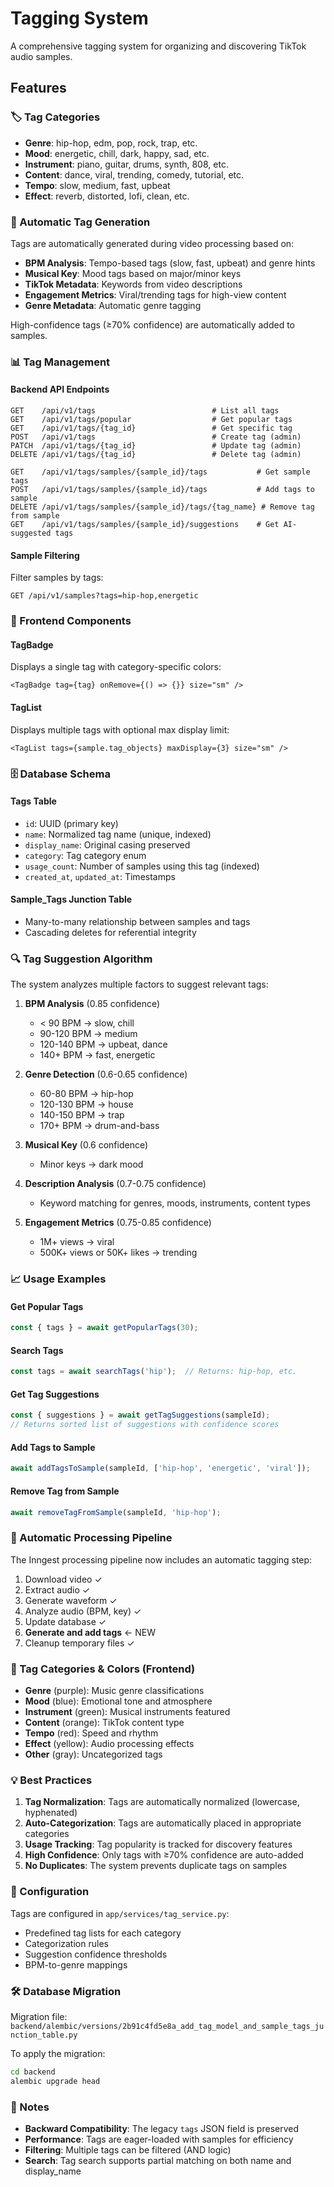 # Tagging System

A comprehensive tagging system for organizing and discovering TikTok audio samples.

## Features

### 🏷️ Tag Categories
- **Genre**: hip-hop, edm, pop, rock, trap, etc.
- **Mood**: energetic, chill, dark, happy, sad, etc.
- **Instrument**: piano, guitar, drums, synth, 808, etc.
- **Content**: dance, viral, trending, comedy, tutorial, etc.
- **Tempo**: slow, medium, fast, upbeat
- **Effect**: reverb, distorted, lofi, clean, etc.

### 🤖 Automatic Tag Generation
Tags are automatically generated during video processing based on:
- **BPM Analysis**: Tempo-based tags (slow, fast, upbeat) and genre hints
- **Musical Key**: Mood tags based on major/minor keys
- **TikTok Metadata**: Keywords from video descriptions
- **Engagement Metrics**: Viral/trending tags for high-view content
- **Genre Metadata**: Automatic genre tagging

High-confidence tags (≥70% confidence) are automatically added to samples.

### 📊 Tag Management

#### Backend API Endpoints
```
GET    /api/v1/tags                          # List all tags
GET    /api/v1/tags/popular                  # Get popular tags
GET    /api/v1/tags/{tag_id}                 # Get specific tag
POST   /api/v1/tags                          # Create tag (admin)
PATCH  /api/v1/tags/{tag_id}                 # Update tag (admin)
DELETE /api/v1/tags/{tag_id}                 # Delete tag (admin)

GET    /api/v1/tags/samples/{sample_id}/tags           # Get sample tags
POST   /api/v1/tags/samples/{sample_id}/tags           # Add tags to sample
DELETE /api/v1/tags/samples/{sample_id}/tags/{tag_name} # Remove tag from sample
GET    /api/v1/tags/samples/{sample_id}/suggestions    # Get AI-suggested tags
```

#### Sample Filtering
Filter samples by tags:
```
GET /api/v1/samples?tags=hip-hop,energetic
```

### 🎨 Frontend Components

#### TagBadge
Displays a single tag with category-specific colors:
```tsx
<TagBadge tag={tag} onRemove={() => {}} size="sm" />
```

#### TagList
Displays multiple tags with optional max display limit:
```tsx
<TagList tags={sample.tag_objects} maxDisplay={3} size="sm" />
```

### 🗄️ Database Schema

#### Tags Table
- `id`: UUID (primary key)
- `name`: Normalized tag name (unique, indexed)
- `display_name`: Original casing preserved
- `category`: Tag category enum
- `usage_count`: Number of samples using this tag (indexed)
- `created_at`, `updated_at`: Timestamps

#### Sample_Tags Junction Table
- Many-to-many relationship between samples and tags
- Cascading deletes for referential integrity

### 🔍 Tag Suggestion Algorithm

The system analyzes multiple factors to suggest relevant tags:

1. **BPM Analysis** (0.85 confidence)
   - < 90 BPM → slow, chill
   - 90-120 BPM → medium
   - 120-140 BPM → upbeat, dance
   - 140+ BPM → fast, energetic

2. **Genre Detection** (0.6-0.65 confidence)
   - 60-80 BPM → hip-hop
   - 120-130 BPM → house
   - 140-150 BPM → trap
   - 170+ BPM → drum-and-bass

3. **Musical Key** (0.6 confidence)
   - Minor keys → dark mood

4. **Description Analysis** (0.7-0.75 confidence)
   - Keyword matching for genres, moods, instruments, content types

5. **Engagement Metrics** (0.75-0.85 confidence)
   - 1M+ views → viral
   - 500K+ views or 50K+ likes → trending

### 📈 Usage Examples

#### Get Popular Tags
```typescript
const { tags } = await getPopularTags(30);
```

#### Search Tags
```typescript
const tags = await searchTags('hip');  // Returns: hip-hop, etc.
```

#### Get Tag Suggestions
```typescript
const { suggestions } = await getTagSuggestions(sampleId);
// Returns sorted list of suggestions with confidence scores
```

#### Add Tags to Sample
```typescript
await addTagsToSample(sampleId, ['hip-hop', 'energetic', 'viral']);
```

#### Remove Tag from Sample
```typescript
await removeTagFromSample(sampleId, 'hip-hop');
```

### 🚀 Automatic Processing Pipeline

The Inngest processing pipeline now includes an automatic tagging step:

1. Download video ✓
2. Extract audio ✓
3. Generate waveform ✓
4. Analyze audio (BPM, key) ✓
5. Update database ✓
6. **Generate and add tags** ← NEW
7. Cleanup temporary files ✓

### 🎯 Tag Categories & Colors (Frontend)

- **Genre** (purple): Music genre classifications
- **Mood** (blue): Emotional tone and atmosphere
- **Instrument** (green): Musical instruments featured
- **Content** (orange): TikTok content type
- **Tempo** (red): Speed and rhythm
- **Effect** (yellow): Audio processing effects
- **Other** (gray): Uncategorized tags

### 💡 Best Practices

1. **Tag Normalization**: Tags are automatically normalized (lowercase, hyphenated)
2. **Auto-Categorization**: Tags are automatically placed in appropriate categories
3. **Usage Tracking**: Tag popularity is tracked for discovery features
4. **High Confidence**: Only tags with ≥70% confidence are auto-added
5. **No Duplicates**: The system prevents duplicate tags on samples

### 🔧 Configuration

Tags are configured in `app/services/tag_service.py`:
- Predefined tag lists for each category
- Categorization rules
- Suggestion confidence thresholds
- BPM-to-genre mappings

### 🛠️ Database Migration

Migration file: `backend/alembic/versions/2b91c4fd5e8a_add_tag_model_and_sample_tags_junction_table.py`

To apply the migration:
```bash
cd backend
alembic upgrade head
```

### 📝 Notes

- **Backward Compatibility**: The legacy `tags` JSON field is preserved
- **Performance**: Tags are eager-loaded with samples for efficiency
- **Filtering**: Multiple tags can be filtered (AND logic)
- **Search**: Tag search supports partial matching on both name and display_name
